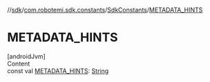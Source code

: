//[sdk](../../../index.md)/[com.robotemi.sdk.constants](../index.md)/[SdkConstants](index.md)/[METADATA_HINTS](-m-e-t-a-d-a-t-a_-h-i-n-t-s.md)



# METADATA_HINTS  
[androidJvm]  
Content  
const val [METADATA_HINTS](-m-e-t-a-d-a-t-a_-h-i-n-t-s.md): [String](https://kotlinlang.org/api/latest/jvm/stdlib/kotlin/-string/index.html)  



